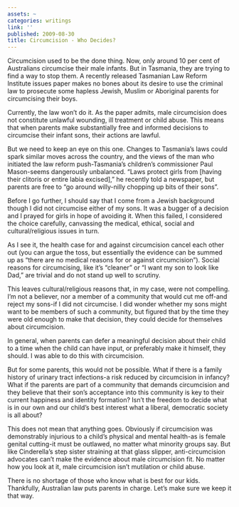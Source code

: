 ```yaml
---
assets: ~
categories: writings
link: ''
published: 2009-08-30
title: Circumcision - Who Decides?
---
```

Circumcision used to be the done thing. Now, only around 10 per cent of
Australians circumcise their male infants. But in Tasmania, they are
trying to find a way to stop them. A recently released Tasmanian Law
Reform Institute issues paper makes no bones about its desire to use the
criminal law to prosecute some hapless Jewish, Muslim or Aboriginal
parents for circumcising their boys.

Currently, the law won’t do it. As the paper admits, male circumcision
does not constitute unlawful wounding, ill treatment or child abuse.
This means that when parents make substantially free and informed
decisions to circumcise their infant sons, their actions are lawful.

But we need to keep an eye on this one. Changes to Tasmania’s laws could
spark similar moves across the country, and the views of the man who
initiated the law reform push-Tasmania’s children’s commissioner Paul
Mason-seems dangerously unbalanced. “Laws protect girls from [having
their clitoris or entire labia excised],” he recently told a newspaper,
but parents are free to “go around willy-nilly chopping up bits of their
sons”.

Before I go further, I should say that I come from a Jewish background
though I did not circumcise either of my sons. It was a bugger of a
decision and I prayed for girls in hope of avoiding it. When this
failed, I considered the choice carefully, canvassing the medical,
ethical, social and cultural/religious issues in turn.

As I see it, the health case for and against circumcision cancel each
other out (you can argue the toss, but essentially the evidence can be
summed up as “there are no medical reasons for or against
circumcision”). Social reasons for circumcising, like it’s “cleaner” or
“I want my son to look like Dad,” are trivial and do not stand up well
to scrutiny.

This leaves cultural/religious reasons that, in my case, were not
compelling. I’m not a believer, nor a member of a community that would
cut me off-and reject my sons-if I did not circumcise. I did wonder
whether my sons might want to be members of such a community, but
figured that by the time they were old enough to make that decision,
they could decide for themselves about circumcision.

In general, when parents can defer a meaningful decision about their
child to a time when the child can have input, or preferably make it
himself, they should. I was able to do this with circumcision.

But for some parents, this would not be possible. What if there is a
family history of urinary tract infections-a risk reduced by
circumcision in infancy? What if the parents are part of a community
that demands circumcision and they believe that their son’s acceptance
into this community is key to their current happiness and identity
formation? Isn’t the freedom to decide what is in our own and our
child’s best interest what a liberal, democratic society is all about?

This does not mean that anything goes. Obviously if circumcision was
demonstrably injurious to a child’s physical and mental health-as is
female genital cutting-it must be outlawed, no matter what minority
groups say. But like Cinderella’s step sister straining at that glass
slipper, anti-circumcision advocates can’t make the evidence about male
circumcision fit. No matter how you look at it, male circumcision isn’t
mutilation or child abuse.

There is no shortage of those who know what is best for our kids.
Thankfully, Australian law puts parents in charge. Let’s make sure we
keep it that way.